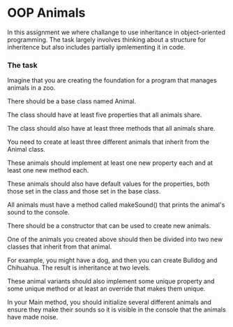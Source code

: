 <h1>OOP Animals</h1>
In this assignment we where challange to use inheritance in object-oriented programming. The task largely involves thinking about a structure for inheritence but also includes partially ipmlementing it in code. 

<h3> The task</h3>
Imagine that you are creating the foundation for a program that manages animals in a zoo.

There should be a base class named Animal.

The class should have at least five properties that all animals share.

The class should also have at least three methods that all animals share.

You need to create at least three different animals that inherit from the Animal class.

These animals should implement at least one new property each and at least one new method each.

These animals should also have default values for the properties, both those set in the class and those set in the base class.

All animals must have a method called makeSound() that prints the animal's sound to the console.

There should be a constructor that can be used to create new animals.

One of the animals you created above should then be divided into two new classes that inherit from that animal.

For example, you might have a dog, and then you can create Bulldog and Chihuahua. The result is inheritance at two levels.

These animal variants should also implement some unique property and some unique method or at least an override that makes them unique.

In your Main method, you should initialize several different animals and ensure they make their sounds so it is visible in the console that the animals have made noise.
